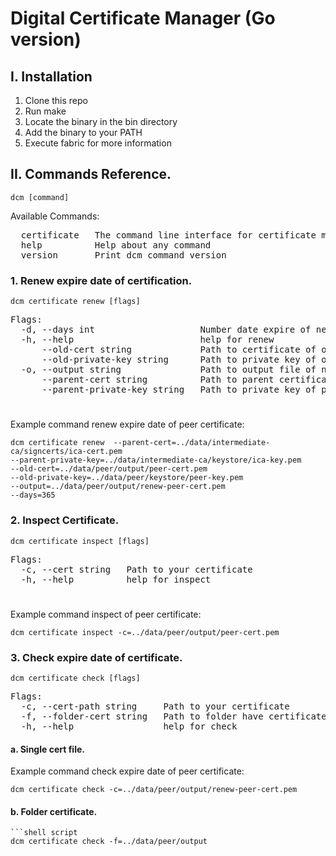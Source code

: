 # Digital Certificate Manager (Go version)
## I. Installation
1. Clone this repo
2. Run make
3. Locate the binary in the bin directory
4. Add the binary to your PATH
5. Execute fabric for more information
## II. Commands Reference.
```shell
dcm [command]
```
Available Commands:<br />
<pre>
  certificate   The command line interface for certificate management
  help          Help about any command
  version       Print dcm command version
</pre>
### 1. Renew expire date of certification.
```shell
dcm certificate renew [flags]
```
<pre>
Flags:
  -d, --days int                    Number date expire of new certificate (default 1)
  -h, --help                        help for renew
      --old-cert string             Path to certificate of old certificate that need to renew
      --old-private-key string      Path to private key of old certificate
  -o, --output string               Path to output file of new certificate (default ".dcm/output/renew-cert.pem")
      --parent-cert string          Path to parent certificate (CA or ICA)
      --parent-private-key string   Path to private key of parent certificate (CA or ICA)
</pre>
#
Example command renew expire date of peer certificate:
```shell script
dcm certificate renew  --parent-cert=../data/intermediate-ca/signcerts/ica-cert.pem 
--parent-private-key=../data/intermediate-ca/keystore/ica-key.pem 
--old-cert=../data/peer/output/peer-cert.pem 
--old-private-key=../data/peer/keystore/peer-key.pem 
--output=../data/peer/output/renew-peer-cert.pem
--days=365
```

### 2. Inspect Certificate.
```shell script
dcm certificate inspect [flags]
```
<pre>
Flags:
  -c, --cert string   Path to your certificate
  -h, --help          help for inspect
</pre>
#
Example command inspect of peer certificate:
```shell script
dcm certificate inspect -c=../data/peer/output/peer-cert.pem
```

### 3. Check expire date of certificate.
```shell script
dcm certificate check [flags]
```
<pre>
Flags:
  -c, --cert-path string     Path to your certificate
  -f, --folder-cert string   Path to folder have certificates
  -h, --help                 help for check
</pre>
#### a. Single cert file.
Example command check expire date of peer certificate:
```shell script
dcm certificate check -c=../data/peer/output/renew-peer-cert.pem
```

#### b. Folder certificate.
```shell script
```shell script
dcm certificate check -f=../data/peer/output
```